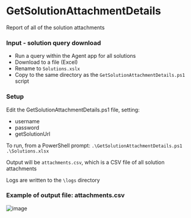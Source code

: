 # GetSolutionAttachmentDetails

Report of all of the solution attachments

### Input - solution query download
* Run a query within the Agent app for all solutions
* Download to a file (Excel)
* Rename to `Solutions.xslx`
* Copy to the same directory as the `GetSolutionAttachmentDetails.ps1` script

### Setup
Edit the GetSolutionAttachmentDetails.ps1 file, setting:
* username
* password
* getSolutionUrl

To run, from a PowerShell prompt: `.\GetSolutionAttachmentDetails.ps1 .\Solutions.xlsx`

Output will be `attachments.csv`, which is a CSV file of all solution attachments

Logs are written to the `\logs` directory

### Example of output file: attachments.csv
![image](https://github.com/gsherman/powershell/assets/188871/0f0d3a89-11bd-479a-aa60-de30fa705681)

